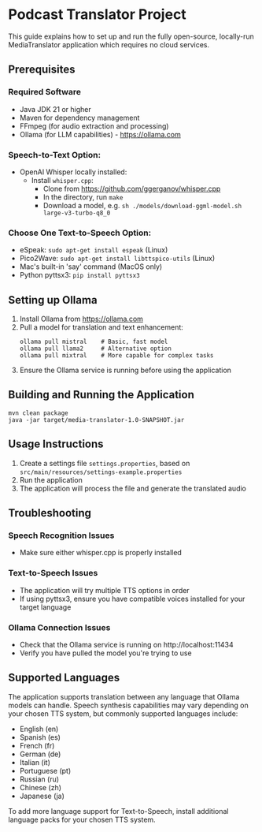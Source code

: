 # Podcast Translator Project

This guide explains how to set up and run the fully open-source, locally-run MediaTranslator application which requires
no cloud services.

## Prerequisites

### Required Software

- Java JDK 21 or higher
- Maven for dependency management
- FFmpeg (for audio extraction and processing)
- Ollama (for LLM capabilities) - https://ollama.com

### Speech-to-Text Option:

- OpenAI Whisper locally installed:
    - Install `whisper.cpp`:
        - Clone from https://github.com/ggerganov/whisper.cpp
        - In the directory, run `make`
        - Download a model, e.g. `sh ./models/download-ggml-model.sh large-v3-turbo-q8_0`

### Choose One Text-to-Speech Option:

- eSpeak: `sudo apt-get install espeak` (Linux)
- Pico2Wave: `sudo apt-get install libttspico-utils` (Linux)
- Mac's built-in 'say' command (MacOS only)
- Python pyttsx3: `pip install pyttsx3`

## Setting up Ollama

1. Install Ollama from https://ollama.com
2. Pull a model for translation and text enhancement:
   ```
   ollama pull mistral    # Basic, fast model
   ollama pull llama2     # Alternative option
   ollama pull mixtral    # More capable for complex tasks
   ```
3. Ensure the Ollama service is running before using the application

## Building and Running the Application

```
mvn clean package
java -jar target/media-translator-1.0-SNAPSHOT.jar
```

## Usage Instructions

1. Create a settings file `settings.properties`, based on `src/main/resources/settings-example.properties`
2. Run the application
3. The application will process the file and generate the translated audio

## Troubleshooting

### Speech Recognition Issues

- Make sure either whisper.cpp is properly installed

### Text-to-Speech Issues

- The application will try multiple TTS options in order
- If using pyttsx3, ensure you have compatible voices installed for your target language

### Ollama Connection Issues

- Check that the Ollama service is running on http://localhost:11434
- Verify you have pulled the model you're trying to use

## Supported Languages

The application supports translation between any language that Ollama models can handle. Speech synthesis capabilities
may vary depending on your chosen TTS system, but commonly supported languages include:

- English (en)
- Spanish (es)
- French (fr)
- German (de)
- Italian (it)
- Portuguese (pt)
- Russian (ru)
- Chinese (zh)
- Japanese (ja)

To add more language support for Text-to-Speech, install additional language packs for your chosen TTS system.